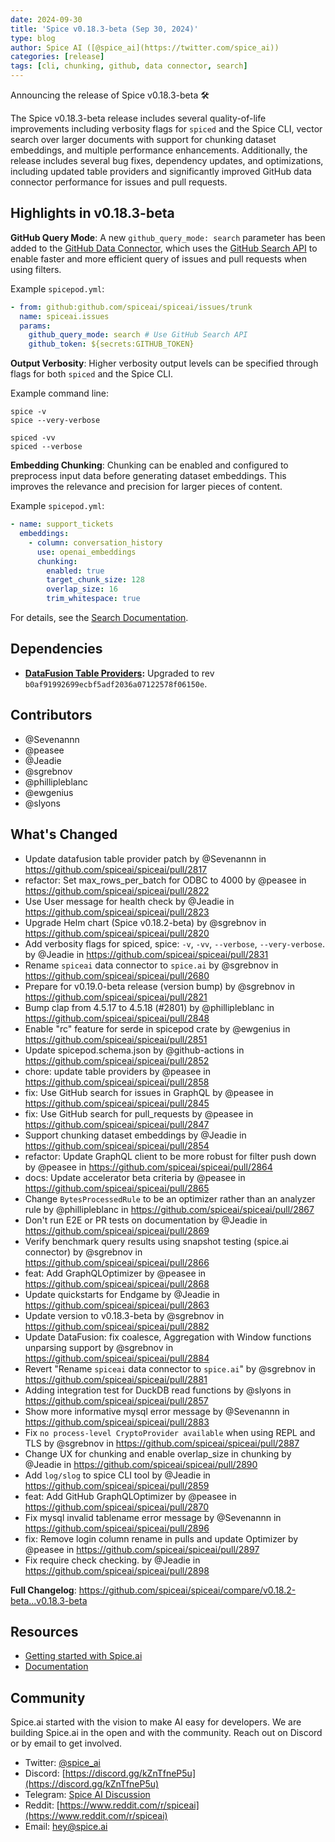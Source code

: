 ```yaml
---
date: 2024-09-30
title: 'Spice v0.18.3-beta (Sep 30, 2024)'
type: blog
author: Spice AI ([@spice_ai](https://twitter.com/spice_ai))
categories: [release]
tags: [cli, chunking, github, data connector, search]
---
```


Announcing the release of Spice v0.18.3-beta 🛠️

The Spice v0.18.3-beta release includes several quality-of-life improvements including verbosity flags for `spiced` and the Spice CLI, vector search over larger documents with support for chunking dataset embeddings, and multiple performance enhancements. Additionally, the release includes several bug fixes, dependency updates, and optimizations, including updated table providers and significantly improved GitHub data connector performance for issues and pull requests.

## Highlights in v0.18.3-beta

**GitHub Query Mode**: A new `github_query_mode: search` parameter has been added to the [GitHub Data Connector](https://docs.spiceai.org/components/data-connectors/github), which uses the [GitHub Search API](https://docs.github.com/en/graphql/reference/queries#search) to enable faster and more efficient query of issues and pull requests when using filters.

Example `spicepod.yml`:

```yaml
- from: github:github.com/spiceai/spiceai/issues/trunk
  name: spiceai.issues
  params:
    github_query_mode: search # Use GitHub Search API
    github_token: ${secrets:GITHUB_TOKEN}
```

**Output Verbosity**: Higher verbosity output levels can be specified through flags for both `spiced` and the Spice CLI.

Example command line:

```shell
spice -v
spice --very-verbose

spiced -vv
spiced --verbose
```

**Embedding Chunking**: Chunking can be enabled and configured to preprocess input data before generating dataset embeddings. This improves the relevance and precision for larger pieces of content.

Example `spicepod.yml`:

```yaml
- name: support_tickets
  embeddings:
    - column: conversation_history
      use: openai_embeddings
      chunking:
        enabled: true
        target_chunk_size: 128
        overlap_size: 16
        trim_whitespace: true
```

For details, see the [Search Documentation](https://docs.spiceai.org/features/search).

## Dependencies

- **[DataFusion Table Providers](<(https://github.com/datafusion-contrib/datafusion-table-providers)>):** Upgraded to rev `b0af91992699ecbf5adf2036a07122578f06150e`.

## Contributors

- @Sevenannn
- @peasee
- @Jeadie
- @sgrebnov
- @phillipleblanc
- @ewgenius
- @slyons

## What's Changed

- Update datafusion table provider patch by @Sevenannn in https://github.com/spiceai/spiceai/pull/2817
- refactor: Set max_rows_per_batch for ODBC to 4000 by @peasee in https://github.com/spiceai/spiceai/pull/2822
- Use User message for health check by @Jeadie in https://github.com/spiceai/spiceai/pull/2823
- Upgrade Helm chart (Spice v0.18.2-beta) by @sgrebnov in https://github.com/spiceai/spiceai/pull/2820
- Add verbosity flags for spiced, spice: `-v`, `-vv`, `--verbose`, `--very-verbose`. by @Jeadie in https://github.com/spiceai/spiceai/pull/2831
- Rename `spiceai` data connector to `spice.ai` by @sgrebnov in https://github.com/spiceai/spiceai/pull/2680
- Prepare for v0.19.0-beta release (version bump) by @sgrebnov in https://github.com/spiceai/spiceai/pull/2821
- Bump clap from 4.5.17 to 4.5.18 (#2801) by @phillipleblanc in https://github.com/spiceai/spiceai/pull/2848
- Enable "rc" feature for serde in spicepod crate by @ewgenius in https://github.com/spiceai/spiceai/pull/2851
- Update spicepod.schema.json by @github-actions in https://github.com/spiceai/spiceai/pull/2852
- chore: update table providers by @peasee in https://github.com/spiceai/spiceai/pull/2858
- fix: Use GitHub search for issues in GraphQL by @peasee in https://github.com/spiceai/spiceai/pull/2845
- fix: Use GitHub search for pull_requests by @peasee in https://github.com/spiceai/spiceai/pull/2847
- Support chunking dataset embeddings by @Jeadie in https://github.com/spiceai/spiceai/pull/2854
- refactor: Update GraphQL client to be more robust for filter push down by @peasee in https://github.com/spiceai/spiceai/pull/2864
- docs: Update accelerator beta criteria by @peasee in https://github.com/spiceai/spiceai/pull/2865
- Change `BytesProcessedRule` to be an optimizer rather than an analyzer rule by @phillipleblanc in https://github.com/spiceai/spiceai/pull/2867
- Don't run E2E or PR tests on documentation by @Jeadie in https://github.com/spiceai/spiceai/pull/2869
- Verify benchmark query results using snapshot testing (spice.ai connector) by @sgrebnov in https://github.com/spiceai/spiceai/pull/2866
- feat: Add GraphQLOptimizer by @peasee in https://github.com/spiceai/spiceai/pull/2868
- Update quickstarts for Endgame by @Jeadie in https://github.com/spiceai/spiceai/pull/2863
- Update version to v0.18.3-beta by @sgrebnov in https://github.com/spiceai/spiceai/pull/2882
- Update DataFusion: fix coalesce, Aggregation with Window functions unparsing support by @sgrebnov in https://github.com/spiceai/spiceai/pull/2884
- Revert "Rename `spiceai` data connector to `spice.ai`" by @sgrebnov in https://github.com/spiceai/spiceai/pull/2881
- Adding integration test for DuckDB read functions by @slyons in https://github.com/spiceai/spiceai/pull/2857
- Show more informative mysql error message by @Sevenannn in https://github.com/spiceai/spiceai/pull/2883
- Fix `no process-level CryptoProvider available` when using REPL and TLS by @sgrebnov in https://github.com/spiceai/spiceai/pull/2887
- Change UX for chunking and enable overlap_size in chunking by @Jeadie in https://github.com/spiceai/spiceai/pull/2890
- Add `log/slog` to spice CLI tool by @Jeadie in https://github.com/spiceai/spiceai/pull/2859
- feat: Add GitHub GraphQLOptimizer by @peasee in https://github.com/spiceai/spiceai/pull/2870
- Fix mysql invalid tablename error message by @Sevenannn in https://github.com/spiceai/spiceai/pull/2896
- fix: Remove login column rename in pulls and update Optimizer by @peasee in https://github.com/spiceai/spiceai/pull/2897
- Fix require check checking. by @Jeadie in https://github.com/spiceai/spiceai/pull/2898

**Full Changelog**: https://github.com/spiceai/spiceai/compare/v0.18.2-beta...v0.18.3-beta

## Resources

- [Getting started with Spice.ai](https://docs.spiceai.org/getting-started/)
- [Documentation](https://docs.spiceai.org/)

## Community

Spice.ai started with the vision to make AI easy for developers. We are building Spice.ai in the open and with the community. Reach out on Discord or by email to get involved.

- Twitter: [@spice_ai](https://twitter.com/spice_ai)
- Discord: [https://discord.gg/kZnTfneP5u](https://discord.gg/kZnTfneP5u)
- Telegram: [Spice AI Discussion](https://t.me/spiceaichat)
- Reddit: [https://www.reddit.com/r/spiceai](https://www.reddit.com/r/spiceai)
- Email: [hey@spice.ai](mailto:hey@spice.ai)
